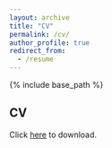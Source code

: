 ```yaml
---
layout: archive
title: "CV"
permalink: /cv/
author_profile: true
redirect_from:
  - /resume
---
```


{% include base_path %}

## CV

Click [here](./files/paper2.pdf) to download.

